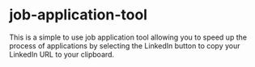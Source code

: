 # job-application-tool

This is a simple to use job application tool allowing you to speed up the process of applications by selecting the LinkedIn button to copy your LinkedIn URL to your clipboard.

